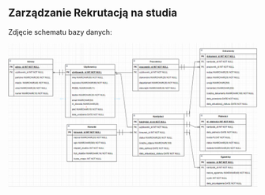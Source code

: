 ## Zarządzanie Rekrutacją na studia

Zdjęcie schematu bazy danych:

![Zdjęcie schematu bazy danych](./assets/E2%20BD.png)
